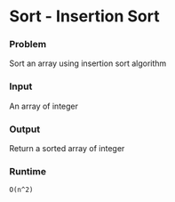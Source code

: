 # Sort - Insertion Sort
### Problem
Sort an array using insertion sort algorithm
###  Input
An array of integer
### Output
Return a sorted array of integer
### Runtime
`O(n^2)`
